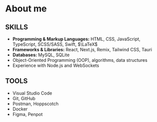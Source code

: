 # About me

## SKILLS

- **Programming & Markup Languages:** HTML, CSS, JavaScript, TypeScript, SCSS/SASS, Swift, $\LaTeX$
- **Frameworks & Libraries:** React, Next.js, Remix, Tailwind CSS, Tauri
- **Databases:** MySQL, SQLite
- Object-Oriented Programming (OOP), algorithms, data structures
- Experience with Node.js and WebSockets

## TOOLS

- Visual Studio Code
- Git, GitHub
- Postman, Hoppscotch
- Docker
- Figma, Penpot

